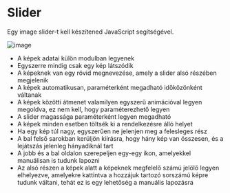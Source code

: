 # Slider

Egy image slider-t kell készítened JavaScript segítségével.

![image](https://user-images.githubusercontent.com/68642008/185652283-88b87849-61ad-4c6b-8264-22832d2174cc.png)

- A képek adatai külön modulban legyenek
- Egyszerre mindig csak egy kép látszódik
- A képeknek van egy rövid megnevezése, amely a slider alsó részében megjelenik
- A képek automatikusan, paraméterként megadható időközönként váltanak
- A képek közötti átmenet valamilyen egyszerű animációval legyen megoldva, ez nem kell, hogy paraméterezhető legyen
- A slider magassága paraméterként legyen megadható
- A képek minden esetben töltsék ki a rendelkezésre álló helyet
- Ha egy kép túl nagy, egyszerűen ne jelenjen meg a felesleges rész
- A bal felső sarokban kerüljön kiírásra, hogy hány kép van összesen, és a lejátszás jelenleg hányadiknál tart
- A jobb és a bal oldalon szerepeljen egy-egy ikon, amelyekkel manuálisan is tudunk lapozni
- Az alsó részen a képek alatt a képeknek megfelelő számú jelölő legyen elhelyezve, amelyekre kattintva a hozzájuk tartozó sorszámú képre tudunk váltani, tehát ez is egy lehetőség a manuális lapozásra
